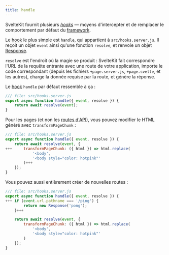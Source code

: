 ```yaml
---
title: handle
---
```


SvelteKit fournit plusieurs <span class="vo">[_hooks_](PUBLIC_SVELTE_SITE_URL/docs/sveltejs#hook)</span> — moyens d'intercepter et de remplacer le comportement par défaut du <span class="vo">[framework](PUBLIC_SVELTE_SITE_URL/docs/web#framework)</span>.

Le <span class="vo">[hook](PUBLIC_SVELTE_SITE_URL/docs/sveltejs#hook)</span> le plus simple est `handle`, qui appartient à `src/hooks.server.js`. Il reçoit un objet `event` ainsi qu'une fonction `resolve`, et renvoie un objet [Response](https://developer.mozilla.org/fr/docs/Web/API/Response).

`resolve` est l'endroit où la magie se produit : SvelteKit fait correspondre l'URL de la requête entrante avec une route de votre application, importe le code correspondant (depuis les fichiers `+page.server.js`, `+page.svelte`, et les autres), charge la donnée requise par la route, et génère la réponse.

Le <span class="vo">[hook](PUBLIC_SVELTE_SITE_URL/docs/sveltejs#hook)</span> `handle` par défaut ressemble à ça :

```js
/// file: src/hooks.server.js
export async function handle({ event, resolve }) {
	return await resolve(event);
}
```

Pour les pages (et non les [routes d'API](get-handlers)), vous pouvez modifier le HTML généré avec `transformPageChunk` :

```js
/// file: src/hooks.server.js
export async function handle({ event, resolve }) {
	return await resolve(event, {
+++		transformPageChunk: ({ html }) => html.replace(
			'<body',
			'<body style="color: hotpink"'
		)+++
	});
}
```

Vous pouvez aussi entièrement créer de nouvelles routes :

```js
/// file: src/hooks.server.js
export async function handle({ event, resolve }) {
+++	if (event.url.pathname === '/ping') {
		return new Response('pong');
	}+++

	return await resolve(event, {
		transformPageChunk: ({ html }) => html.replace(
			'<body',
			'<body style="color: hotpink"'
		)
	});
}
```
